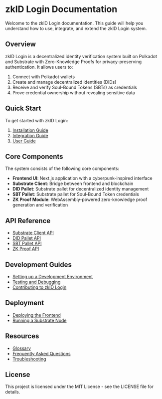 # zkID Login Documentation

Welcome to the zkID Login documentation. This guide will help you understand how to use, integrate, and extend the zkID Login system.

## Overview

zkID Login is a decentralized identity verification system built on Polkadot and Substrate with Zero-Knowledge Proofs for privacy-preserving authentication. It allows users to:

1. Connect with Polkadot wallets
2. Create and manage decentralized identities (DIDs)
3. Receive and verify Soul-Bound Tokens (SBTs) as credentials
4. Prove credential ownership without revealing sensitive data

## Quick Start

To get started with zkID Login:

1. [Installation Guide](guides/installation.md)
2. [Integration Guide](guides/integration.md)
3. [User Guide](guides/user-guide.md)

## Core Components

The system consists of the following core components:

- **Frontend UI**: Next.js application with a cyberpunk-inspired interface
- **Substrate Client**: Bridge between frontend and blockchain
- **DID Pallet**: Substrate pallet for decentralized identity management
- **SBT Pallet**: Substrate pallet for Soul-Bound Token credentials
- **ZK Proof Module**: WebAssembly-powered zero-knowledge proof generation and verification

## API Reference

- [Substrate Client API](api/substrate-client.md)
- [DID Pallet API](api/did-pallet.md)
- [SBT Pallet API](api/sbt-pallet.md)
- [ZK Proof API](api/zk-proof.md)

## Development Guides

- [Setting up a Development Environment](guides/development-setup.md)
- [Testing and Debugging](guides/testing.md)
- [Contributing to zkID Login](guides/contributing.md)

## Deployment

- [Deploying the Frontend](guides/frontend-deployment.md)
- [Running a Substrate Node](guides/substrate-node.md)

## Resources

- [Glossary](guides/glossary.md)
- [Frequently Asked Questions](guides/faq.md)
- [Troubleshooting](guides/troubleshooting.md)

## License

This project is licensed under the MIT License - see the LICENSE file for details. 